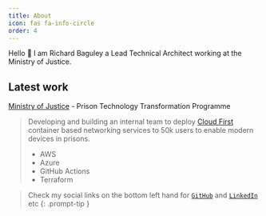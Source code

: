 ```yaml
---
title: About
icon: fas fa-info-circle
order: 4
---
```

Hello 👋
I am Richard Baguley a Lead Technical Architect working at the Ministry of Justice.

## Latest work
[Ministry of Justice](https://www.gov.uk/government/organisations/ministry-of-justice) - Prison Technology Transformation Programme

> Developing and building an internal team to deploy [Cloud First](https://www.gov.uk/guidance/government-cloud-first-policy) container based networking services to 50k users to enable modern devices in prisons.
>
> - AWS
> - Azure
> - GitHub Actions
> - Terraform

> Check my social links on the bottom left hand for [`GitHub`](https://github.com/bagg3rs) and [`LinkedIn`](https://uk.linkedin.com/in/rbaguley) etc 
{: .prompt-tip }
